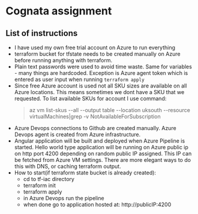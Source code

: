 # Cognata assignment
## List of instructions
- I have used my own free trial account on Azure to run everything
- terraform bucket for tfstate needs to be created manually on Azure before running anything with terraform.
- Plain text passwords were used to avoid time waste. Same for variables - many things are hardcoded. Exception is Azure agent token which is entered as user input when running `terraform apply`
- Since free Azure account is used not all SKU sizes are available on all Azure locations. This means sometimes we dont have a SKU that we requested. To list available SKUs for account I use command:
     > az vm list-skus  --all --output table --location uksouth --resource virtualMachines|grep -v NotAvailableForSubscription
- Azure Devops connections to Github are created manually. Azure Devops agent is created from Azure infrastructure.
- Angular application will be built and deployed when Azure Pipeline is started. Hello world type application will be running on Azure public ip on http port 4200 depending on random public IP assigned. This IP can be fetched from Azure VM settings. There are more elegant ways to do this with DNS, or caching terraform output.
- How to start(if terraform state bucket is already created):
     - cd to tf-iac directory 
     - terraform init
     - terraform apply
     - in Azure Devops run the pipeline
     - when done go to application hosted at: http://publicIP:4200 